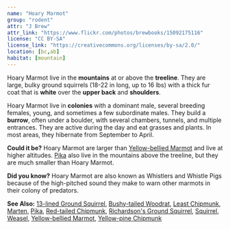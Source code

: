 ```yaml
---
name: "Hoary Marmot"
group: "rodent"
attr: "J Brew"
attr_link: "https://www.flickr.com/photos/brewbooks/15092175116"
license: "CC BY-SA"
license_link: "https://creativecommons.org/licenses/by-sa/2.0/"
location: [bc,ab]
habitat: [mountain]
---
```

Hoary Marmot live in the **mountains** at or above the **treeline**. They are large, bulky ground squirrels (18-22 in long, up to 16 lbs) with a thick fur coat that is **white** over the **upper back** and **shoulders**.

Hoary Marmot live in **colonies** with a dominant male, several breeding females, young, and sometimes a few subordinate males. They build a **burrow**, often under a boulder, with several chambers, tunnels, and multiple entrances. They are active during the day and eat grasses and plants. In most areas, they hibernate from September to April.

**Could it be?** Hoary Marmot are larger than [Yellow-bellied Marmot](/animals/yelbelmar/) and live at higher altitudes. [Pika](/animals/pika/) also live in the mountains above the treeline, but they are much smaller than Hoary Marmot.

**Did you know?** Hoary Marmot are also known as Whistlers and Whistle Pigs because of the high-pitched sound they make to warn other marmots in their colony of predators.

<!-- generated, do not edit -->
**See Also:**
[13-lined Ground Squirrel](/animals/13linegs/),
[Bushy-tailed Woodrat](/animals/buwrat/),
[Least Chipmunk](/animals/leastchip/),
[Marten](/animals/marten/),
[Pika](/animals/pika/),
[Red-tailed Chipmunk](/animals/retchip/),
[Richardson's Ground Squirrel](/animals/richgs/),
[Squirrel](/animals/squirrel/),
[Weasel](/animals/weasel/),
[Yellow-bellied Marmot](/animals/yelbelmar/),
[Yellow-pine Chipmunk](/animals/yelpchip/)
